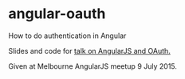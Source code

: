 # angular-oauth
How to do authentication in Angular

Slides and code for [talk on AngularJS and OAuth.](http://go-talks.appspot.com/github.com/charles-haynes/angular-oauth/talk.slide)

Given at Melbourne AngularJS meetup 9 July 2015.
